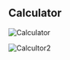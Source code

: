 ## Calculator
![Calculator](https://github.com/user-attachments/assets/a07d3299-739d-4cfc-b5b9-1837ac75cb2)

![Calcultor2](https://github.com/user-attachments/assets/2c74ba44-1ef8-4490-8226-a575af7e1a2d)